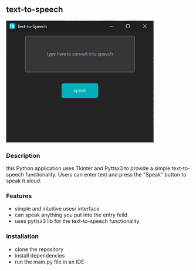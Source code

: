 ## text-to-speech

![text-to-speech-md](/resources/text-to-speech-md.png)

### Description
  this Python application uses Tkinter and Pyttsx3 to provide a simple text-to-speech functionality. 
  Users can enter text and press the "Speak" button to speak it aloud.


### Features
   - simple and intuitive usesr interface
   - can speak anything you put into the entry feild
   - uses pyttsx3 lib for the text-to-speech functionality


### Installation
   - clone the repository
   - install dependencies
   - run the main.py file in an IDE



